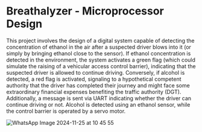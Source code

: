 # Breathalyzer - Microprocessor Design

This project involves the design of a digital system capable of detecting the concentration of ethanol in the air after a suspected driver blows into it (or simply by bringing ethanol close to the sensor). If ethanol concentration is detected in the environment, the system activates a green flag (which could simulate the raising of a vehicular access control barrier), indicating that the suspected driver is allowed to continue driving. Conversely, if alcohol is detected, a red flag is activated, signaling to a hypothetical competent authority that the driver has completed their journey and might face some extraordinary financial expenses benefiting the traffic authority (DGT). Additionally, a message is sent via UART indicating whether the driver can continue driving or not. Alcohol is detected using an ethanol sensor, while the control barrier is operated by a servo motor.

![WhatsApp Image 2024-11-25 at 10 45 55](https://github.com/user-attachments/assets/ef586744-4de1-4564-9662-2283bf69ab8d)
